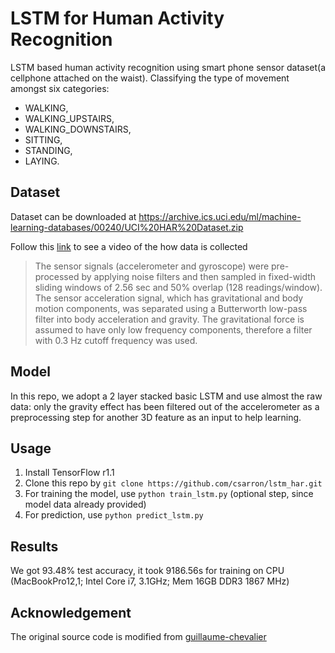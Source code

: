 
# LSTM for Human Activity Recognition

LSTM based human activity recognition using smart phone sensor dataset(a cellphone attached on the waist).
Classifying the type of movement amongst six categories:
- WALKING,
- WALKING_UPSTAIRS,
- WALKING_DOWNSTAIRS,
- SITTING,
- STANDING,
- LAYING.


## Dataset

Dataset can be downloaded at https://archive.ics.uci.edu/ml/machine-learning-databases/00240/UCI%20HAR%20Dataset.zip

Follow this [link](https://youtu.be/XOEN9W05_4A) to see a video of the how data is collected

> The sensor signals (accelerometer and gyroscope) were pre-processed by applying noise filters and then
sampled in fixed-width sliding windows of 2.56 sec and 50% overlap (128 readings/window).
The sensor acceleration signal, which has gravitational and body motion components, was separated using a
Butterworth low-pass filter into body acceleration and gravity. The gravitational force is assumed
to have only low frequency components, therefore a filter with 0.3 Hz cutoff frequency was used.

## Model
In this repo, we adopt a 2 layer stacked basic LSTM and use almost the raw data: only the gravity effect has been
filtered out of the accelerometer as a preprocessing step for another 3D feature as an input to help learning.

## Usage
1. Install TensorFlow r1.1
2. Clone this repo by `git clone https://github.com/csarron/lstm_har.git`
3. For training the model, use `python train_lstm.py` (optional step, since model data already provided)
4. For prediction, use `python predict_lstm.py`

## Results 

We got 93.48% test accuracy, it took 9186.56s for training on CPU
(MacBookPro12,1; Intel Core i7, 3.1GHz; Mem 16GB DDR3 1867 MHz)


## Acknowledgement
The original source code is modified from
[guillaume-chevalier](https://github.com/guillaume-chevalier/LSTM-Human-Activity-Recognition)
